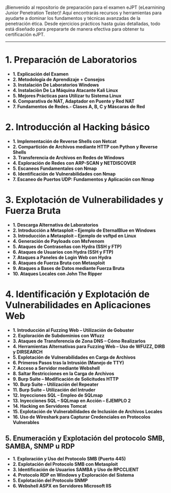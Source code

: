
¡Bienvenido al repositorio de preparación para el examen eJPT (eLearnining Junior Penetration Tester)! Aquí encontrarás recursos y herramientas para ayudarte a dominar los fundamentos y técnicas avanzadas de la penetración ética. Desde ejercicios prácticos hasta guías detalladas, todo está diseñado para prepararte de manera efectiva para obtener tu certificación eJPT.

---
# **1. Preparación de Laboratorios**
- **1. Explicación del Examen**
- **2. Metodología de Aprendizaje + Consejos**
- **3. Instalación De Laboratorios Windows**
- **4. Instalaciòn De La Máquina Atacante Kali Linux**
- **5.  Mejores Prácticas para Utilizar tu Sistema Linux** 
- **6.  Comparativa de NAT, Adaptador en Puente y Red NAT** 
- **7.  Fundamentos de Redes.- Clases A, B, C y Máscaras de Red**

# **2. Introducción al Hacking básico**
- **1. Implementación de Reverse Shells con Netcat**
- **2. Compartición de Archivos mediante HTTP con Python y Reverse Shells** 
- **3. Transferencia de Archivos en Redes de Windows**
- **4. Exploración de Redes con ARP-SCAN y NETDISCOVER**
- **5. Escaneos Fundamentales con Nmap** 
- **6. Identificación de Vulnerabilidades con Nmap**
- **7. Escaneo de Puertos UDP: Fundamentos y Aplicación con Nmap**

# **3. Explotación de Vulnerabilidades y Fuerza Bruta**

- **1. Descarga Alternativa de Laboratorios** 
- **2. Introducción a Metasploit – Ejemplo de EternalBlue en Windows**
- **3. Introducción a Metasploit – Ejemplo de vsftpd en Linux**
- **4. Generación de Payloads con Msfvenom**
- **5. Ataques de Contraseñas con Hydra (SSH y FTP)**
- **6. Ataques de Usuarios con Hydra (SSH y FTP)**
- **7. Ataques a Paneles de Login Web con Hydra**
- **8. Ataques de Fuerza Bruta con Metasploit**
- **9. Ataques a Bases de Datos mediante Fuerza Bruta**
- **10. Ataques Locales con John The Ripper**

# **4. Identificación y Explotación de Vulnerabilidades en Aplicaciones Web**

- **1. Introducción al Fuzzing Web – Utilización de Gobuster**
- **2. Exploración de Subdominios con Wfuzz**
- **3. Ataques de Transferencia de Zona DNS – Cómo Realizarlos**
- **4. Herramientas Alternativas para Fuzzing Web – Uso de WFUZZ, DIRB y DIRSEARCH**
- **5. Explotación de Vulnerabilidades en Carga de Archivos**
- **6. Primeros Pasos tras la Intrusión (Manejo de TTY)**
- **7. Acceso a Servidor mediante Webshell**
- **8. Saltar Restricciones en la Carga de Archivos**
- **9. Burp Suite – Modificación de Solicitudes HTTP**
- **10. Burp Suite – Utilización del Repeater**
- **11. Burp Suite – Utilización del Intruder**
- **12. Inyecciones SQL – Empleo de SQLmap**
- **13. Inyecciones SQL – SQLmap en Acción – EJEMPLO 2**
- **14. Hacking en Servidores Tomcat**
- **15. Explotación de Vulnerabilidades de Inclusión de Archivos Locales**
- **16. Uso de Wireshark para Capturar Credenciales en Protocolos Vulnerables**

## **5. Enumeración y Explotación del protocolo SMB, SAMBA, SNMP u RDP**

- **1. Exploración y Uso del Protocolo SMB (Puerto 445)**
- **2. Explotación del Protocolo SMB con Metasploit**
- **3. Identificación de Usuarios SAMBA y Uso de RPCCLIENT**
- **4. Protocolo RDP en Windows y Exploración del Sistema**
- **5. Explotación del Protocolo SNMP**
- **6. Webshell ASPX en Servidores Microsoft IIS**
